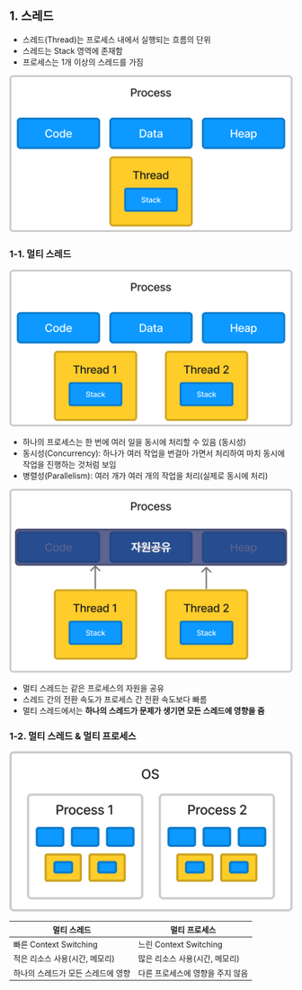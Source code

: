 ## 1. 스레드
- 스레드(Thread)는 프로세스 내에서 실행되는 흐름의 단위
- 스레드는 Stack 영역에 존재함
- 프로세스는 1개 이상의 스레드를 가짐

![thread1](https://raw.githubusercontent.com/CSFarming/CSFarming-Archive/master/OperatingSystem/Asset/thread1.png)


### 1-1. 멀티 스레드
![thread2](https://raw.githubusercontent.com/CSFarming/CSFarming-Archive/master/OperatingSystem/Asset/thread2.png)

- 하나의 프로세스는 한 번에 여러 일을 동시에 처리할 수 있음 (동시성)
- 동시성(Concurrency): 하나가 여러 작업을 번걸아 가면서 처리하여 마치 동시에 작업을 진행하는 것처럼 보임
- 병렬성(Parallelism): 여러 개가 여러 개의 작업을 처리(실제로 동시에 처리)

![thread3](https://raw.githubusercontent.com/CSFarming/CSFarming-Archive/master/OperatingSystem/Asset/thread3.png)

- 멀티 스레드는 같은 프로세스의 자원을 공유
- 스레드 간의 전환 속도가 프로세스 간 전환 속도보다 빠름
- 멀티 스레드에서는 **하나의 스레드가 문제가 생기면 모든 스레드에 영향을 줌**


### 1-2. 멀티 스레드 & 멀티 프로세스
![thread4](https://raw.githubusercontent.com/CSFarming/CSFarming-Archive/master/OperatingSystem/Asset/thread4.png)

|멀티 스레드|멀티 프로세스|
|--|--|
|빠른 Context Switching|느린 Context Switching|
|적은 리소스 사용(시간, 메모리)|많은 리소스 사용(시간, 메모리)|
|하나의 스레드가 모든 스레드에 영향|다른 프로세스에 영향을 주지 않음|
